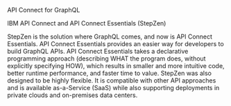 API Connect for GraphQL

IBM API Connect and API Connect Essentials (StepZen)

StepZen is the solution where GraphQL comes, and now is API Connect Essentials. API Connect Essentials provides an easier way for developers to build GraphQL APIs. API Connect Essentials takes a declarative programming approach (describing WHAT the program does, without explicitly specifying HOW), which results in smaller and more intuitive code, better runtime performance, and faster time to value. StepZen was also designed to be highly flexible. It is compatible with other API approaches and is available as-a-Service (SaaS) while also supporting deployments in private clouds and on-premises data centers.
